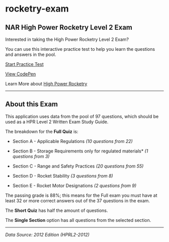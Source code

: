 # rocketry-exam

## NAR High Power Rocketry Level 2 Exam

Interested in taking the High Power Rocketry Level 2 Exam?

You can use this interactive practice test to help you learn the questions and answers in the pool.

[Start Practice Test](https://codepen.io/ddowdall/pen/MMQygE)

[View CodePen](https://codepen.io/ddowdall/pen/MMQygE)

Learn More about [High Power Rocketry](https://www.nar.org/high-power-rocketry-info/)

***

## About this Exam

This application uses data from the pool of 97 questions, which should be used as a HPR Level 2 Written Exam Study Guide.

The breakdown for the **Full Quiz** is:

- Section A - Applicable Regulations *(10 questions from 22)*

- Section B - Storage Requirements only for regulated materials* *(1 questions from 3)*

- Section C - Range and Safety Practices *(20 questions from 55)*

- Section D - Rocket Stability *(3 questions from 8)*

- Section E - Rocket Motor Designations *(2 questions from 9)*

The passing grade is 88%; this means for the Full exam you must have at least 32 or more correct answers out of the 37 questions in the exam.

The **Short Quiz** has half the amount of questions.

The **Single Section** option has all questions from the selected section.

***

*Data Source: 2012 Edition (HPRL2-2012)*
